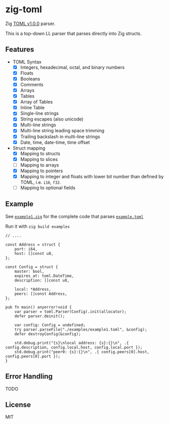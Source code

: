 # zig-toml

Zig [TOML v1.0.0](https://toml.io/en/v1.0.0) parser.

This is a top-down LL parser that parses directly into Zig structs.

## Features
* TOML Syntax
  * [x] Integers, hexadecimal, octal, and binary numbers
  * [x] Floats
  * [x] Booleans
  * [x] Comments
  * [x] Arrays
  * [x] Tables
  * [x] Array of Tables
  * [x] Inline Table
  * [x] Single-line strings
  * [x] String escapes (also unicode)
  * [x] Multi-line strings
  * [x] Multi-line string leading space trimming
  * [x] Trailing backslash in multi-line strings
  * [x] Date, time, date-time, time offset
* Struct mapping
  * [x] Mapping to structs
  * [x] Mapping to slices
  * [ ] Mapping to arrays
  * [x] Mapping to pointers
  * [x] Mapping to integer and floats with lower bit number than defined by TOML, i.e. `i16`, `f32`.
  * [ ] Mapping to optional fields

## Example
See [`example1.zig`](./examples/example1.zig) for the complete code that parses [`example.toml`](./examples/example1.toml)

Run it with `zig build examples`
```zig
// .... 

const Address = struct {
    port: i64,
    host: []const u8,
};

const Config = struct {
    master: bool,
    expires_at: toml.DateTime,
    description: []const u8,

    local: *Address,
    peers: []const Address,
};

pub fn main() anyerror!void {
    var parser = toml.Parser(Config).init(allocator);
    defer parser.deinit();

    var config: Config = undefined;
    try parser.parseFile("./examples/example1.toml", &config);
    defer destroyConfig(&config);

    std.debug.print("{s}\nlocal address: {s}:{}\n", .{ config.description, config.local.host, config.local.port });
    std.debug.print("peer0: {s}:{}\n", .{ config.peers[0].host, config.peers[0].port });
}
```

## Error Handling
TODO

## License
MIT